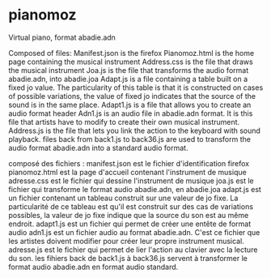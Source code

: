 # pianomoz
Virtual piano, format abadie.adn

Composed of files:
Manifest.json is the firefox
Pianomoz.html is the home page containing the musical instrument
Address.css is the file that draws the musical instrument
Joa.js is the file that transforms the audio format abadie.adn, into abadie.joa
Adapt.js is a file containing a table built on a fixed jo value.
The particularity of this table is that it is constructed on cases of possible variations, the value of fixed jo indicates that the source of the sound is in the same place.
Adapt1.js is a file that allows you to create an audio format header
Adn1.js is an audio file in abadie.adn format. It is this file that artists have to modify to create their own musical instrument.
Address.js is the file that lets you link the action to the keyboard with sound playback.
files back from back1.js to back36.js are used to transform the audio format abadie.adn into a standard audio format.

composé des fichiers :
manifest.json est le fichier d'identification firefox
pianomoz.html est la page d'accueil contenant l'instrument de musique
adresse.css est le fichier qui dessine l'instrument de musique
joa.js est le fichier qui transforme le format audio abadie.adn, en abadie.joa
adapt.js est un fichier contenant un tableau construit sur une valeur de jo fixe.
La particularité de ce tableau est qu'il est construit sur des cas de variations possibles, la valeur de jo fixe indique que la source du son est au même endroit.
adapt1.js est un fichier qui permet de créer une entête de format audio
adn1.js est un fichier audio au format abadie.adn. C'est ce fichier que les artistes doivent modifier pour créer leur propre instrument musical.
adresse.js est le fichier qui permet de lier l'action au clavier avec la lecture du son.
les fihiers back de back1.js à back36.js servent à transformer le format audio abadie.adn en format audio standard.
